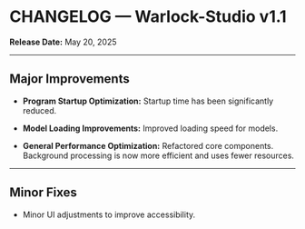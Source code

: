 # **CHANGELOG — Warlock-Studio v1.1**

**Release Date:** May 20, 2025

---

##  Major Improvements

-  **Program Startup Optimization:**
  Startup time has been significantly reduced.

-  **Model Loading Improvements:**
  Improved loading speed for models.

-  **General Performance Optimization:**
  Refactored core components. Background processing is now more efficient and uses fewer resources.

---

##  Minor Fixes

- Minor UI adjustments to improve accessibility.
